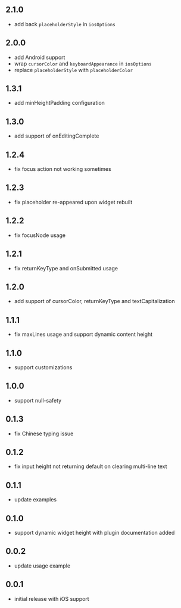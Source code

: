 ## 2.1.0

* add back `placeholderStyle` in `iosOptions`

## 2.0.0

* add Android support
* wrap `cursorColor` and `keyboardAppearance` in `iosOptions`
* replace `placeholderStyle` with `placeholderColor`

## 1.3.1

* add minHeightPadding configuration

## 1.3.0

* add support of onEditingComplete

## 1.2.4

* fix focus action not working sometimes

## 1.2.3

* fix placeholder re-appeared upon widget rebuilt

## 1.2.2

* fix focusNode usage

## 1.2.1

* fix returnKeyType and onSubmitted usage

## 1.2.0

* add support of cursorColor, returnKeyType and textCapitalization

## 1.1.1

* fix maxLines usage and support dynamic content height

## 1.1.0

* support customizations

## 1.0.0

* support null-safety

## 0.1.3

* fix Chinese typing issue

## 0.1.2

* fix input height not returning default on clearing multi-line text

## 0.1.1

* update examples

## 0.1.0

* support dynamic widget height with plugin documentation added

## 0.0.2

* update usage example

## 0.0.1

* initial release with iOS support